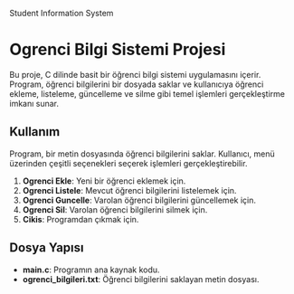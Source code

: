 Student Information System 

# Ogrenci Bilgi Sistemi Projesi

Bu proje, C dilinde basit bir öğrenci bilgi sistemi uygulamasını içerir. Program, öğrenci bilgilerini bir dosyada saklar ve kullanıcıya öğrenci ekleme, listeleme, güncelleme ve silme gibi temel işlemleri gerçekleştirme imkanı sunar.

## Kullanım

Program, bir metin dosyasında öğrenci bilgilerini saklar. Kullanıcı, menü üzerinden çeşitli seçenekleri seçerek işlemleri gerçekleştirebilir.

1. **Ogrenci Ekle**: Yeni bir öğrenci eklemek için.
2. **Ogrenci Listele**: Mevcut öğrenci bilgilerini listelemek için.
3. **Ogrenci Guncelle**: Varolan öğrenci bilgilerini güncellemek için.
4. **Ogrenci Sil**: Varolan öğrenci bilgilerini silmek için.
5. **Cikis**: Programdan çıkmak için.


## Dosya Yapısı

- **main.c**: Programın ana kaynak kodu.
- **ogrenci_bilgileri.txt**: Öğrenci bilgilerini saklayan metin dosyası.
